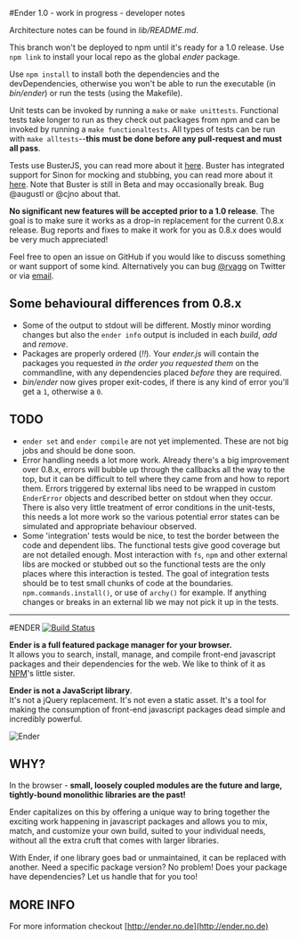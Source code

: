 #Ender 1.0 - work in progress - developer notes

Architecture notes can be found in *lib/README.md*.

This branch won't be deployed to npm until it's ready for a 1.0 release. Use `npm link` to install your local repo as the global *ender* package.

Use `npm install` to install both the dependencies and the devDependencies, otherwise you won't be able to run the executable (in *bin/ender*) or run the tests (using the Makefile).

Unit tests can be invoked by running a `make` or `make unittests`. Functional tests take longer to run as they check out packages from npm and can be invoked by running a `make functionaltests`. All types of tests can be run with `make alltests`--**this must be done before any pull-request and must all pass**.

Tests use BusterJS, you can read more about it [here](http://busterjs.org/). Buster has integrated support for Sinon for mocking and stubbing, you can read more about it [here](http://sinonjs.org/). Note that Buster is still in Beta and may occasionally break. Bug @augustl or @cjno about that.

**No significant new features will be accepted prior to a 1.0 release**. The goal is to make sure it works as a drop-in replacement for the current 0.8.x release. Bug reports and fixes to make it work for you as 0.8.x does would be very much appreciated!

Feel free to open an issue on GitHub if you would like to discuss something or want support of some kind. Alternatively you can bug [@rvagg](http://twitter.com/rvagg) on Twitter or via [email](mailto:rod@vagg.org).

## Some behavioural differences from 0.8.x

 * Some of the output to stdout will be different. Mostly minor wording changes but also the `ender info` output is included in each *build*, *add* and *remove*.
 * Packages are properly ordered (*!!*). Your *ender.js* will contain the packages you requested *in the order you requested them* on the commandline, with any dependencies placed *before* they are required.
 * *bin/ender* now gives proper exit-codes, if there is any kind of error you'll get a `1`, otherwise a `0`.

## TODO

 * `ender set` and `ender compile` are not yet implemented. These are not big jobs and should be done soon.
 * Error handling needs a lot more work. Already there's a big improvement over 0.8.x, errors will bubble up through the callbacks all the way to the top, but it can be difficult to tell where they came from and how to report them. Errors triggered by external libs need to be wrapped in custom `EnderError` objects and described better on stdout when they occur. There is also very little treatment of error conditions in the unit-tests, this needs a lot more work so the various potential error states can be simulated and appropriate behaviour observed.
 * Some 'integration' tests would be nice, to test the border between the code and dependent libs. The functional tests give good coverage but are not detailed enough. Most interaction with `fs`, `npm` and other external libs are mocked or stubbed out so the functional tests are the only places where this interaction is tested. The goal of integration tests should be to test small chunks of code at the boundaries. `npm.commands.install()`, or use of `archy()` for example. If anything changes or breaks in an external lib we may not pick it up in the tests.


------------

#ENDER [![Build Status](https://secure.travis-ci.org/ender-js/Ender.png)](http://travis-ci.org/ender-js/Ender)

**Ender is a full featured package manager for your browser.**<br/>
It allows you to search, install, manage, and compile front-end javascript packages and their dependencies for the web. We like to think of it as [NPM](https://github.com/isaacs/npm)'s little sister.

**Ender is not a JavaScript library**.<br/>
It's not a jQuery replacement. It's not even a static asset. It's a tool for making the consumption of front-end javascript packages dead simple and incredibly powerful.

![Ender](http://f.cl.ly/items/1W0P3I3D3m3U0e1j2h1c/Screen%20shot%202011-05-09%20at%2011.31.42%20AM.png)

## WHY?

In the browser - **small, loosely coupled modules are the future and large, tightly-bound monolithic libraries are the past!**

Ender capitalizes on this by offering a unique way to bring together the exciting work happening in javascript packages and allows you to mix, match, and customize your own build, suited to your individual needs, without all the extra cruft that comes with larger libraries.

With Ender, if one library goes bad or unmaintained, it can be replaced with another. Need a specific package version? No problem! Does your package have dependencies? Let us handle that for you too!

## MORE INFO

For more information checkout [http://ender.no.de](http://ender.no.de)